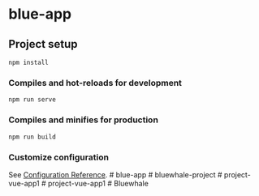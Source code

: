 # blue-app

## Project setup
```
npm install
```

### Compiles and hot-reloads for development
```
npm run serve
```

### Compiles and minifies for production
```
npm run build
```

### Customize configuration
See [Configuration Reference](https://cli.vuejs.org/config/).
#   b l u e - a p p  
 #   b l u e w h a l e - p r o j e c t  
 #   p r o j e c t - v u e - a p p 1  
 #   p r o j e c t - v u e - a p p 1  
 #   B l u e w h a l e  
 